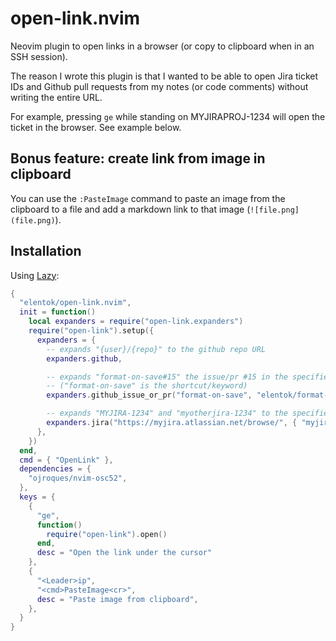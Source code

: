 # open-link.nvim

Neovim plugin to open links in a browser (or copy to clipboard when in an SSH
session).

The reason I wrote this plugin is that I wanted to be able to open Jira ticket
IDs and Github pull requests from my notes (or code comments) without writing
the entire URL.

For example, pressing `ge` while standing on MYJIRAPROJ-1234 will open the
ticket in the browser. See example below.

## Bonus feature: create link from image in clipboard

You can use the `:PasteImage` command to paste an image from the clipboard to a
file and add a markdown link to that image (`![file.png](file.png)`).

## Installation

Using [Lazy](https://github.com/folke/lazy.nvim):

```lua
{
  "elentok/open-link.nvim",
  init = function()
    local expanders = require("open-link.expanders")
    require("open-link").setup({
      expanders = {
        -- expands "{user}/{repo}" to the github repo URL
        expanders.github,

        -- expands "format-on-save#15" the issue/pr #15 in the specified github project
        -- ("format-on-save" is the shortcut/keyword)
        expanders.github_issue_or_pr("format-on-save", "elentok/format-on-save.nvim"),

        -- expands "MYJIRA-1234" and "myotherjira-1234" to the specified Jira URL
        expanders.jira("https://myjira.atlassian.net/browse/", { "myjira", "myotherjira"})
      },
    })
  end,
  cmd = { "OpenLink" },
  dependencies = {
    "ojroques/nvim-osc52",
  },
  keys = {
    {
      "ge",
      function()
        require("open-link").open()
      end,
      desc = "Open the link under the cursor"
    },
    {
      "<Leader>ip",
      "<cmd>PasteImage<cr>",
      desc = "Paste image from clipboard",
    },
  }
}
```
